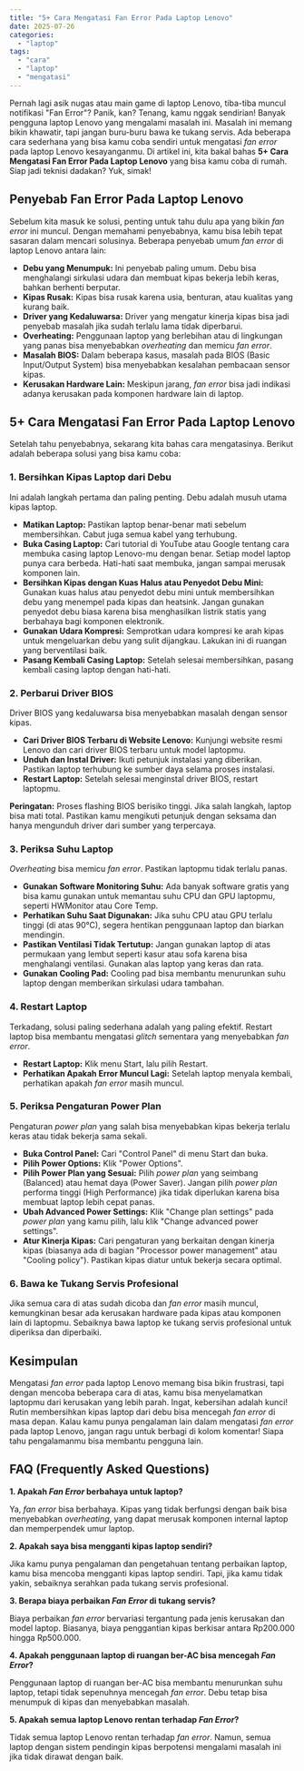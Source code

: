 ```yaml
---
title: "5+ Cara Mengatasi Fan Error Pada Laptop Lenovo"
date: 2025-07-26
categories: 
  - "laptop"
tags: 
  - "cara"
  - "laptop"
  - "mengatasi"
---
```


Pernah lagi asik nugas atau main game di laptop Lenovo, tiba-tiba muncul notifikasi "Fan Error"? Panik, kan? Tenang, kamu nggak sendirian! Banyak pengguna laptop Lenovo yang mengalami masalah ini. Masalah ini memang bikin khawatir, tapi jangan buru-buru bawa ke tukang servis. Ada beberapa cara sederhana yang bisa kamu coba sendiri untuk mengatasi _fan error_ pada laptop Lenovo kesayanganmu. Di artikel ini, kita bakal bahas **5+ Cara Mengatasi Fan Error Pada Laptop Lenovo** yang bisa kamu coba di rumah. Siap jadi teknisi dadakan? Yuk, simak!

## Penyebab Fan Error Pada Laptop Lenovo

Sebelum kita masuk ke solusi, penting untuk tahu dulu apa yang bikin _fan error_ ini muncul. Dengan memahami penyebabnya, kamu bisa lebih tepat sasaran dalam mencari solusinya. Beberapa penyebab umum _fan error_ di laptop Lenovo antara lain:

- **Debu yang Menumpuk:** Ini penyebab paling umum. Debu bisa menghalangi sirkulasi udara dan membuat kipas bekerja lebih keras, bahkan berhenti berputar.
- **Kipas Rusak:** Kipas bisa rusak karena usia, benturan, atau kualitas yang kurang baik.
- **Driver yang Kedaluwarsa:** Driver yang mengatur kinerja kipas bisa jadi penyebab masalah jika sudah terlalu lama tidak diperbarui.
- **Overheating:** Penggunaan laptop yang berlebihan atau di lingkungan yang panas bisa menyebabkan _overheating_ dan memicu _fan error_.
- **Masalah BIOS:** Dalam beberapa kasus, masalah pada BIOS (Basic Input/Output System) bisa menyebabkan kesalahan pembacaan sensor kipas.
- **Kerusakan Hardware Lain:** Meskipun jarang, _fan error_ bisa jadi indikasi adanya kerusakan pada komponen hardware lain di laptop.

## 5+ Cara Mengatasi Fan Error Pada Laptop Lenovo

Setelah tahu penyebabnya, sekarang kita bahas cara mengatasinya. Berikut adalah beberapa solusi yang bisa kamu coba:

### 1\. Bersihkan Kipas Laptop dari Debu

Ini adalah langkah pertama dan paling penting. Debu adalah musuh utama kipas laptop.

- **Matikan Laptop:** Pastikan laptop benar-benar mati sebelum membersihkan. Cabut juga semua kabel yang terhubung.
- **Buka Casing Laptop:** Cari tutorial di YouTube atau Google tentang cara membuka casing laptop Lenovo-mu dengan benar. Setiap model laptop punya cara berbeda. Hati-hati saat membuka, jangan sampai merusak komponen lain.
- **Bersihkan Kipas dengan Kuas Halus atau Penyedot Debu Mini:** Gunakan kuas halus atau penyedot debu mini untuk membersihkan debu yang menempel pada kipas dan heatsink. Jangan gunakan penyedot debu biasa karena bisa menghasilkan listrik statis yang berbahaya bagi komponen elektronik.
- **Gunakan Udara Kompresi:** Semprotkan udara kompresi ke arah kipas untuk mengeluarkan debu yang sulit dijangkau. Lakukan ini di ruangan yang berventilasi baik.
- **Pasang Kembali Casing Laptop:** Setelah selesai membersihkan, pasang kembali casing laptop dengan hati-hati.

### 2\. Perbarui Driver BIOS

Driver BIOS yang kedaluwarsa bisa menyebabkan masalah dengan sensor kipas.

- **Cari Driver BIOS Terbaru di Website Lenovo:** Kunjungi website resmi Lenovo dan cari driver BIOS terbaru untuk model laptopmu.
- **Unduh dan Instal Driver:** Ikuti petunjuk instalasi yang diberikan. Pastikan laptop terhubung ke sumber daya selama proses instalasi.
- **Restart Laptop:** Setelah selesai menginstal driver BIOS, restart laptopmu.

**Peringatan:** Proses flashing BIOS berisiko tinggi. Jika salah langkah, laptop bisa mati total. Pastikan kamu mengikuti petunjuk dengan seksama dan hanya mengunduh driver dari sumber yang terpercaya.

### 3\. Periksa Suhu Laptop

_Overheating_ bisa memicu _fan error_. Pastikan laptopmu tidak terlalu panas.

- **Gunakan Software Monitoring Suhu:** Ada banyak software gratis yang bisa kamu gunakan untuk memantau suhu CPU dan GPU laptopmu, seperti HWMonitor atau Core Temp.
- **Perhatikan Suhu Saat Digunakan:** Jika suhu CPU atau GPU terlalu tinggi (di atas 90°C), segera hentikan penggunaan laptop dan biarkan mendingin.
- **Pastikan Ventilasi Tidak Tertutup:** Jangan gunakan laptop di atas permukaan yang lembut seperti kasur atau sofa karena bisa menghalangi ventilasi. Gunakan alas laptop yang keras dan rata.
- **Gunakan Cooling Pad:** Cooling pad bisa membantu menurunkan suhu laptop dengan memberikan sirkulasi udara tambahan.

### 4\. Restart Laptop

Terkadang, solusi paling sederhana adalah yang paling efektif. Restart laptop bisa membantu mengatasi _glitch_ sementara yang menyebabkan _fan error_.

- **Restart Laptop:** Klik menu Start, lalu pilih Restart.
- **Perhatikan Apakah Error Muncul Lagi:** Setelah laptop menyala kembali, perhatikan apakah _fan error_ masih muncul.

### 5\. Periksa Pengaturan Power Plan

Pengaturan _power plan_ yang salah bisa menyebabkan kipas bekerja terlalu keras atau tidak bekerja sama sekali.

- **Buka Control Panel:** Cari "Control Panel" di menu Start dan buka.
- **Pilih Power Options:** Klik "Power Options".
- **Pilih Power Plan yang Sesuai:** Pilih _power plan_ yang seimbang (Balanced) atau hemat daya (Power Saver). Jangan pilih _power plan_ performa tinggi (High Performance) jika tidak diperlukan karena bisa membuat laptop lebih cepat panas.
- **Ubah Advanced Power Settings:** Klik "Change plan settings" pada _power plan_ yang kamu pilih, lalu klik "Change advanced power settings".
- **Atur Kinerja Kipas:** Cari pengaturan yang berkaitan dengan kinerja kipas (biasanya ada di bagian "Processor power management" atau "Cooling policy"). Pastikan kipas diatur untuk bekerja secara optimal.

### 6\. Bawa ke Tukang Servis Profesional

Jika semua cara di atas sudah dicoba dan _fan error_ masih muncul, kemungkinan besar ada kerusakan hardware pada kipas atau komponen lain di laptopmu. Sebaiknya bawa laptop ke tukang servis profesional untuk diperiksa dan diperbaiki.

## Kesimpulan

Mengatasi _fan error_ pada laptop Lenovo memang bisa bikin frustrasi, tapi dengan mencoba beberapa cara di atas, kamu bisa menyelamatkan laptopmu dari kerusakan yang lebih parah. Ingat, kebersihan adalah kunci! Rutin membersihkan kipas laptop dari debu bisa mencegah _fan error_ di masa depan. Kalau kamu punya pengalaman lain dalam mengatasi _fan error_ pada laptop Lenovo, jangan ragu untuk berbagi di kolom komentar! Siapa tahu pengalamanmu bisa membantu pengguna lain.

## FAQ (Frequently Asked Questions)

**1\. Apakah _Fan Error_ berbahaya untuk laptop?**

Ya, _fan error_ bisa berbahaya. Kipas yang tidak berfungsi dengan baik bisa menyebabkan _overheating_, yang dapat merusak komponen internal laptop dan memperpendek umur laptop.

**2\. Apakah saya bisa mengganti kipas laptop sendiri?**

Jika kamu punya pengalaman dan pengetahuan tentang perbaikan laptop, kamu bisa mencoba mengganti kipas laptop sendiri. Tapi, jika kamu tidak yakin, sebaiknya serahkan pada tukang servis profesional.

**3\. Berapa biaya perbaikan _Fan Error_ di tukang servis?**

Biaya perbaikan _fan error_ bervariasi tergantung pada jenis kerusakan dan model laptop. Biasanya, biaya penggantian kipas berkisar antara Rp200.000 hingga Rp500.000.

**4\. Apakah penggunaan laptop di ruangan ber-AC bisa mencegah _Fan Error_?**

Penggunaan laptop di ruangan ber-AC bisa membantu menurunkan suhu laptop, tetapi tidak sepenuhnya mencegah _fan error_. Debu tetap bisa menumpuk di kipas dan menyebabkan masalah.

**5\. Apakah semua laptop Lenovo rentan terhadap _Fan Error_?**

Tidak semua laptop Lenovo rentan terhadap _fan error_. Namun, semua laptop dengan sistem pendingin kipas berpotensi mengalami masalah ini jika tidak dirawat dengan baik.
